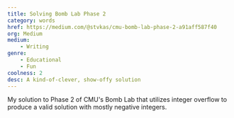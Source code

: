 ```yaml
---
title: Solving Bomb Lab Phase 2 
category: words
href: https://medium.com/@stvkas/cmu-bomb-lab-phase-2-a91aff587f40
org: Medium
medium:
    - Writing
genre:
    - Educational
    - Fun
coolness: 2
desc: A kind-of-clever, show-offy solution
---
```


My solution to Phase 2 of CMU's Bomb Lab that utilizes integer overflow to produce a valid solution with mostly negative integers.